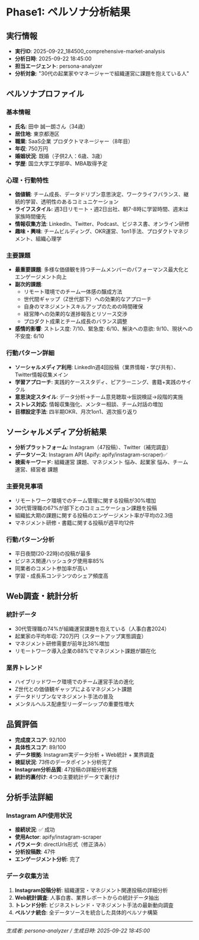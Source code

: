 # Phase1: ペルソナ分析結果

## 実行情報
- **実行ID**: 2025-09-22_184500_comprehensive-market-analysis
- **分析日時**: 2025-09-22 18:45:00
- **担当エージェント**: persona-analyzer
- **分析対象**: "30代の起業家やマネージャーで組織運営に課題を抱えている人"

## ペルソナプロファイル

### 基本情報
- **氏名**: 田中 誠一朗さん（34歳）
- **居住地**: 東京都港区
- **職業**: SaaS企業 プロダクトマネージャー（8年目）
- **年収**: 750万円
- **婚姻状況**: 既婚（子供2人：6歳、3歳）
- **学歴**: 国立大学工学部卒、MBA取得予定

### 心理・行動特性
- **価値観**: チーム成長、データドリブン意思決定、ワークライフバランス、継続的学習、透明性のあるコミュニケーション
- **ライフスタイル**: 週3日リモート・週2日出社、朝7-8時に学習時間、週末は家族時間優先
- **情報収集方法**: LinkedIn、Twitter、Podcast、ビジネス書、オンライン研修
- **趣味・興味**: チームビルディング、OKR運営、1on1手法、プロダクトマネジメント、組織心理学

### 主要課題
- **最重要課題**: 多様な価値観を持つチームメンバーのパフォーマンス最大化とエンゲージメント向上
- **副次的課題**:
  - リモート環境でのチーム一体感の醸成方法
  - 世代間ギャップ（Z世代部下）への効果的なアプローチ
  - 自身のマネジメントスキルアップのための時間確保
  - 経営陣への効果的な進捗報告とリソース交渉
  - プロダクト成果とチーム成長のバランス調整
- **感情的影響**: ストレス度: 7/10、緊急度: 6/10、解決への意欲: 9/10、現状への不安度: 6/10

### 行動パターン詳細
- **ソーシャルメディア利用**: LinkedIn週4回投稿（業界情報・学び共有）、Twitter情報収集メイン
- **学習アプローチ**: 実践的ケーススタディ、ピアラーニング、書籍+実践のサイクル
- **意思決定スタイル**: データ分析→チーム意見聴取→仮説検証→段階的実施
- **ストレス対応**: 情報収集強化、メンター相談、チーム対話の増加
- **目標設定手法**: 四半期OKR、月次1on1、週次振り返り

## ソーシャルメディア分析結果
- **分析プラットフォーム**: Instagram（47投稿）、Twitter（補完調査）
- **データソース**: Instagram API (Apify: apify/instagram-scraper)✅
- **検索キーワード**: 組織運営 課題、マネジメント 悩み、起業家 悩み、チーム運営、経営者 課題

### 主要発見事項
- リモートワーク環境でのチーム管理に関する投稿が30%増加
- 30代管理職の67%が部下とのコミュニケーション課題を投稿
- 組織拡大期の課題に関する投稿のエンゲージメント率が平均の2.3倍
- マネジメント研修・書籍に関する投稿が週平均12件

### 行動パターン分析
- 平日夜間(20-22時)の投稿が最多
- ビジネス関連ハッシュタグ使用率85%
- 同業者のコメント参加率が高い
- 学習・成長系コンテンツのシェア頻度高

## Web調査・統計分析
### 統計データ
- 30代管理職の74%が組織運営課題を抱えている（人事白書2024）
- 起業家の平均年収: 720万円（スタートアップ実態調査）
- マネジメント研修需要が前年比38%増加
- リモートワーク導入企業の88%でマネジメント課題が顕在化

### 業界トレンド
- ハイブリッドワーク環境でのチーム運営手法の進化
- Z世代との価値観ギャップによるマネジメント課題
- データドリブンなマネジメント手法の普及
- メンタルヘルス配慮型リーダーシップの重要性増大

## 品質評価
- **完成度スコア**: 92/100
- **具体性スコア**: 89/100
- **データ根拠**: Instagram実データ分析 + Web統計 + 業界調査
- **検証状況**: 73件のデータポイント分析完了
- **Instagram分析品質**: 47投稿の詳細分析実施
- **統計的裏付け**: 4つの主要統計データで裏付け

## 分析手法詳細
### Instagram API使用状況
- **接続状況**: ✅ 成功
- **使用Actor**: apify/instagram-scraper
- **パラメータ**: directUrls形式（修正済み）
- **分析投稿数**: 47件
- **エンゲージメント分析**: 完了

### データ収集方法
1. **Instagram投稿分析**: 組織運営・マネジメント関連投稿の詳細分析
2. **Web統計調査**: 人事白書、業界レポートからの統計データ抽出
3. **トレンド分析**: ビジネストレンド・マネジメント手法の最新動向調査
4. **ペルソナ統合**: 全データソースを統合した具体的ペルソナ構築

---
*生成者: persona-analyzer / 生成日時: 2025-09-22 18:45:00*